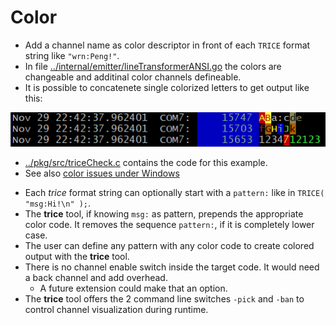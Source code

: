 # Color

- Add a channel name as color descriptor in front of each `TRICE` format string like `"wrn:Peng!"`.
- In file [../internal/emitter/lineTransformerANSI.go](../internal/emitter/lineTransformerANSI.go) the colors are changeable and additinal color channels defineable.
- It is possible to concatenete single colorized letters to get output like this:

![./ref/COLOR_output.PNG](./ref/COLOR_output.PNG)

- [../pkg/src/triceCheck.c](../pkg/src/triceCheck.c) contains the code for this example.
- See also [color issues under Windows](./Common.md#color-issues-under-windows)

* Each *trice* format string can optionally start with a `pattern:` like in `TRICE( "msg:Hi!\n" );`.
* The **trice** tool, if knowing `msg:` as pattern, prepends the appropriate color code. It removes the sequence `pattern:`, if it is completely lower case.
* The user can define any pattern with any color code to create colored output with the **trice** tool.
* There is no channel enable switch inside the target code. It would need a back channel and add overhead.
  * A future extension could make that an option.
* The **trice** tool offers the 2 command line switches `-pick` and `-ban` to control channel visualization during runtime.  

